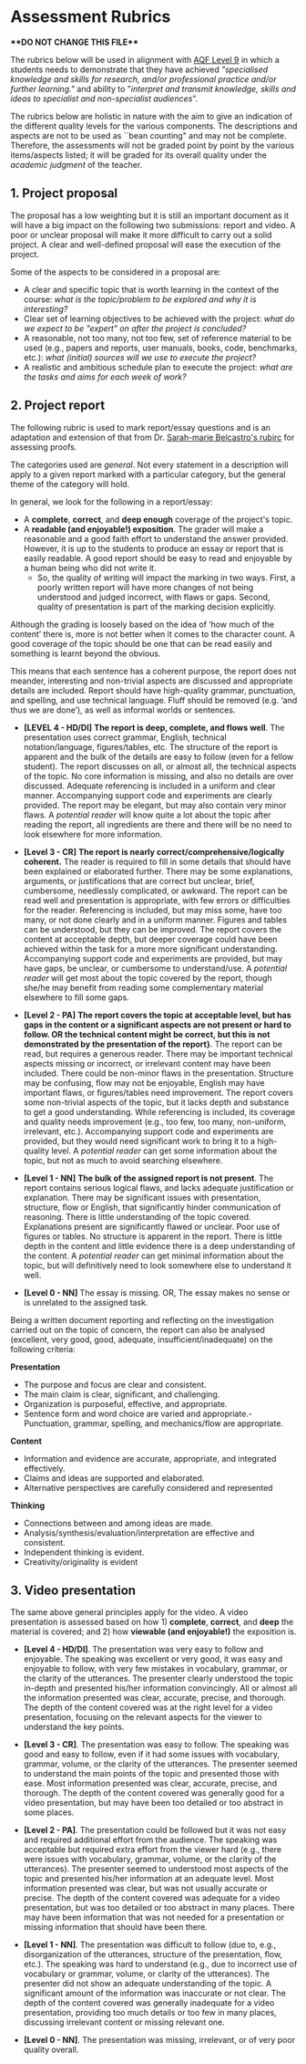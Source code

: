 # Assessment Rubrics

**\*\*DO NOT CHANGE THIS FILE\*\***

The rubrics below will be used in alignment with [AQF Level 9](https://www.aqf.edu.au/framework/aqf-levels#toc-aqf-level-9-criteria-2) in which a students needs to demonstrate that they have achieved _"specialised knowledge and skills for research, and/or professional practice and/or further learning."_ and ability to "_interpret and transmit knowledge, skills and ideas to specialist and non-specialist audiences_".

The rubrics below are holistic in nature with the aim to give an indication of the different quality levels for the various components. The descriptions and aspects are not to be used as ``bean counting" and may not be complete. Therefore, the assessments will not be graded point by point by the various items/aspects listed; it will be graded for its overall quality under the _academic judgment_ of the teacher.

## 1. Project proposal

The proposal has a low weighting but it is still an important document as it will have a big impact on the following two submissions: report and video. A poor or unclear proposal will make it more difficult to carry out a solid project. A clear and well-defined proposal will ease the execution of the project.

Some of the aspects to be considered in a proposal are:

- A clear and specific topic that is worth learning in the context of the course: _what is the topic/problem to be explored and why it is interesting?_
- Clear set of learning objectives to be achieved with the project: _what do we expect to be "expert" on after the project is concluded?_
- A reasonable, not too many, not too few, set of reference material to be used (e.g., papers and reports, user manuals, books, code, benchmarks, etc.): _what (initial) sources will we use to execute the project?_
- A realistic and ambitious schedule plan to execute the project: _what are the tasks and aims for each week of work?_

## 2. Project report

The following rubric is used to mark report/essay questions and is an adaptation and extension of that from Dr. [Sarah-marie Belcastro's rubirc](http://www.toroidalsnark.net/rubpfs.html) for assessing proofs.

The categories used are _general_. Not every statement in a description will apply to a given report marked with a particular category, but the general theme of the category will hold.

In general, we look for the following in a report/essay:

- A **complete**, **correct**, and **deep enough** coverage of the project's topic.
- A **readable (and enjoyable!) exposition**. The grader will make a reasonable and a good faith effort to understand the answer provided. However, it is up to the students to produce an essay or report that is easily readable. A good report should be easy to read and enjoyable by a human being who did not write it.
  - So, the quality of writing will impact the marking in two ways. First, a poorly
written report will have more changes of not being understood and judged incorrect, with flaws or gaps. Second, quality of presentation is part of the marking decision explicitly.

Although the grading is loosely based on the idea of ‘how much of the content’ there is, more is not better when it comes to the character count. A good coverage of the topic should be one that can be read easily and something is learnt beyond the obvious.

This means that each sentence has a coherent purpose, the report does not meander, interesting and non-trivial aspects are discussed and appropriate details are
included. Report should have high-quality grammar, punctuation, and spelling, and use technical language. Fluff should be removed (e.g. ‘and thus we are done’), as well as informal worlds or sentences.

- **[LEVEL 4 - HD/DI]** **The report is deep, complete, and flows well**. The presentation uses correct grammar, English, technical notation/language, figures/tables, etc. The structure of the report is apparent and the bulk of the details are easy to follow (even for a fellow student). The report discusses on all, or almost all, the technical aspects of the topic. No core information is missing, and also no details are over discussed. Adequate referencing is included in a uniform and clear manner. Accompanying support code and experiments are clearly provided. The report may be elegant, but may also contain very minor flaws. A _potential reader_ will know quite a lot about the topic after reading the report, all ingredients are there and there will be no need to look elsewhere for more information.

- **[Level 3 - CR]** **The report is nearly correct/comprehensive/logically coherent.** The reader is required to fill in some details that should have been explained or elaborated further. There may be some explanations, arguments, or justifications that are correct but unclear, brief, cumbersome, needlessly complicated, or awkward. The report can be read well and presentation is appropriate, with few errors or difficulties for the reader. Referencing is included, but may miss some, have too many, or not done clearly and in a uniform manner. Figures and tables can be understood, but they can be improved. The report covers the content at acceptable depth, but deeper coverage could have been achieved within the task for a more more significant understanding. Accompanying support code and experiments are provided, but may have gaps, be unclear, or cumbersome to understand/use. A _potential reader_ will get most about the topic covered by the report, though she/he may benefit from reading some complementary material elsewhere to fill some gaps.

- **[Level 2 - PA]** **The report covers the topic at acceptable level, but has gaps in the content or a significant aspects are not present or hard to follow. OR the technical content might be correct, but this is not demonstrated by the presentation of the report}**. The report can be read, but requires a generous reader. There may be important technical aspects missing or incorrect, or irrelevant content may have been included. There could be non-minor flaws in the presentation. Structure may be confusing, flow may not be enjoyable, English may have important flaws, or figures/tables need improvement. The report covers some non-trivial aspects of the topic, but it lacks depth and substance to get a good understanding. While referencing is included, its coverage and quality needs improvement (e.g., too few, too many, non-uniform, irrelevant, etc.). Accompanying support code and experiments are provided, but they would need significant work to bring it to a high-quality level. A _potential reader_ can get some information about the topic, but not as much to avoid searching elsewhere.

- **[Level 1 - NN]** **The bulk of the assigned report is not present**. The report contains serious logical flaws, and lacks adequate justification or explanation. There may be significant issues with presentation, structure, flow or English, that significantly hinder communication of reasoning. There is little understanding of the topic covered. Explanations present are significantly flawed or unclear. Poor use of figures or tables. No structure is apparent in the report. There is little depth in the content and little evidence there is a deep understanding of the content. A _potential reader_ can get minimal information about the topic, but will definitively need to look somewhere else to understand it well.

- **[Level 0 - NN]** The essay is missing. OR, The essay makes no sense or is unrelated to the assigned task.

Being a written document reporting and reflecting on the investigation carried out on the topic of concern, the report can also be analysed (excellent, very good, good, adequate, insufficient/inadequate) on the following criteria:

**Presentation**

- The purpose and focus are clear and consistent.
- The main claim is clear, significant, and challenging.
- Organization is purposeful, effective, and appropriate.
- Sentence form and word choice are varied and appropriate.- Punctuation, grammar, spelling, and mechanics/flow are appropriate.

**Content**

- Information and evidence are accurate, appropriate, and integrated effectively.
- Claims and ideas are supported and elaborated.
- Alternative perspectives are carefully considered and represented

**Thinking**

- Connections between and among ideas are made. 
- Analysis/synthesis/evaluation/interpretation are effective and consistent.
- Independent thinking is evident.
- Creativity/originality is evident

## 3. Video presentation

The same above general principles apply for the video. A video presentation is assessed based on how 1) **complete**, **correct**, and **deep** the material is covered; and 2) how **viewable (and enjoyable!)** the exposition is.

- **[Level 4 - HD/DI]**. The presentation was very easy to follow and enjoyable. The speaking was excellent or very good, it was easy and enjoyable to follow, with very few mistakes in vocabulary, grammar, or the clarity of the utterances. The presenter clearly understood the topic in-depth and presented his/her information convincingly. All or almost all the information presented was clear, accurate, precise, and thorough. The depth of the content covered was at the right level for a video presentation, focusing on the relevant aspects for the viewer to understand the key points.

- **[Level 3 - CR]**. The presentation was easy to follow. The speaking was good and easy to follow, even if it had some issues with vocabulary, grammar, volume, or the clarity of the utterances. The presenter seemed to understand the main points of the topic and presented those with ease.  Most information presented was clear, accurate, precise, and thorough. The depth of the content covered was generally good for a video presentation, but may have been too detailed or too abstract in some places.

- **[Level 2 - PA]**. The presentation could be followed but it was not easy and required additional effort from the audience. The speaking was acceptable but required extra effort from the viewer hard (e.g., there were issues with vocabulary, grammar, volume, or the clarity of the utterances). The presenter seemed to understood most aspects of the topic and presented his/her information at an adequate level. Most information presented was clear, but was not usually accurate or precise. The depth of the content covered was adequate for a video presentation, but was too detailed or too abstract in many places. There may have been information that was not needed for a presentation or missing information that should have been there.

- **[Level 1 - NN]**. The presentation was difficult to follow (due to, e.g., disorganization of the utterances, structure of the presentation, flow, etc.). The speaking was hard to understand (e.g., due to incorrect use of vocabulary or  grammar, volume, or clarity of the utterances). The presenter did not show an adequate understanding of the topic. A significant amount of the information was inaccurate or not clear. The depth of the content covered was generally inadequate for a video presentation, providing too much details or too few in many places, discussing irrelevant content or missing relevant one.

- **[Level 0 - NN]**. The presentation was missing, irrelevant, or of very poor quality overall.

